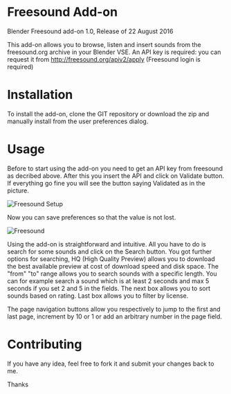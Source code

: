 # Freesound Add-on
Blender Freesound add-on 1.0, Release of 22 August 2016

This add-on allows you to browse, listen and insert sounds from the freesound.org archive in your Blender VSE.
An API key is required: you can request it from http://freesound.org/apiv2/apply (Freesound login is required)

# Installation
To install the add-on, clone the GIT repository or download the zip and manually install from the user preferences dialog.

# Usage

Before to start using the add-on you need to get an API key from freesound as decribed above. After this you insert the API and click on Validate button. If everything go fine you will see the button saying Validated as in the picture.

![Freesound Setup](https://ibin.co/2sbYj6Y7dZKT.jpg)

Now you can save preferences so that the value is not lost.

![Freesound](https://ibin.co/2sbZ1WdvTAOv.jpg)

Using the add-on is straightforward and intuitive.
All you have to do is search for some sounds and click on the Search button. You got further options for searching, HQ (High Quality Preview) allows you to download the best available preview at cost of download speed and disk space. 
The "from" "to" range allows you to search sounds with a specific length. You can for example search a sound which is at least 2 seconds and max 5 seconds if you set 2 and 5 in the fields.
The next box allows you to sort sounds based on rating.
Last box allows you to filter by license.

The page navigation buttons allow you respectively to jump to the first and last page, increment by 10 or 1 or add an arbitrary number in the page field.

# Contributing

If you have any idea, feel free to fork it and submit your changes back to me.

Thanks
